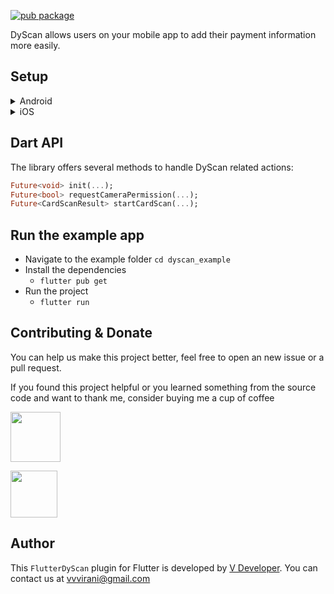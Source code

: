 [![pub package](https://img.shields.io/pub/v/flutter_dyscan.svg)](https://pub.dartlang.org/packages/flutter_dyscan)

DyScan allows users on your mobile app to add their payment information more easily.

## Setup

<details>
<summary>Android</summary>

This plugin requires several changes to be able to work on Android devices. Please make sure you follow all these steps:

1. Use Android 5.0 (API level 21) and above
2. Use Kotlin version 1.5.0 and above

The easiest way to integrate DyScan is by using our Nexus repository, which is covered in this guide.

In the project-level `build.gradle` add the Dyneti Maven repository (credentials provided during integration):

```gradle
allprojects {
    repositories {
        // Other repositories are here
        maven {
            credentials  {
                username = "nexusUsername"
                password = "nexusPassword"
            }
            url "https://nexus.dyneti.com/repository/maven-releases/"
            authentication {
                basic(BasicAuthentication)
            }
        }
    }
}
```

**Camera features support**

By default, DyScan uses `uses-feature` tags in its `AndroidManifest.xml` file to filter out devices that don't support the required camera features. This filtering affects the host app's supported device count in Google Play.
You can override this filtering by adding the below lines into your `AndroidManifest.xml` manifest tag section:

```xml
<manifest xmlns:android="http://schemas.android.com/apk/res/android"
    xmlns:tools="http://schemas.android.com/tools">
    ...
    <uses-permission android:name="android.permission.CAMERA" />

    <uses-feature android:name="android.hardware.camera" android:required="false" tools:replace="required" />
    <uses-feature android:name="android.hardware.camera.autofocus" android:required="false" tools:replace="required" />

    ...
</manifest>
```

</details>

<details>
<summary>iOS</summary>

Compatible with apps targeting iOS 13 or above.

To upgrade your iOS deployment target to `13.0`, you can either do so in Xcode under your Build Settings, or by modifying `IPHONEOS_DEPLOYMENT_TARGET` in your project.pbxproj directly.

You will also need to update in your Podfile:

```ruby
platform :ios, '13.0'
```


1. Add the following to your `Info.plist` file:

```plist
<key>NSCameraUsageDescription</key>
<string>To capture credit card details please grant camera access</string>
```

2. Follow the instructions below corresponding with your DyScan version to access the necessary repositories.

After getting the access token for Dyneti's repo access, open up your `Podfile` and above the target add this line:

```ruby
target 'Runner' do
  use_frameworks!
  use_modular_headers!
    
  # Add this line
  source 'https://dyscan@github.com/dyneti/dyscan-podspec.git'

end
```

Later when asked for a password for user "dyscan", paste the access token that provided by DyScan.

</details>

## Dart API

The library offers several methods to handle DyScan related actions:

```dart
Future<void> init(...);
Future<bool> requestCameraPermission(...);
Future<CardScanResult> startCardScan(...);
```

## Run the example app

- Navigate to the example folder `cd dyscan_example`
- Install the dependencies
  - `flutter pub get`
- Run the project
  - `flutter run`

## Contributing & Donate

You can help us make this project better, feel free to open an new issue or a pull request.

If you found this project helpful or you learned something from the source code and want to thank me, consider buying me a cup of coffee

<a href="https://www.buymeacoffee.com/vvvirani"><img src="https://cdn.buymeacoffee.com/buttons/v2/default-yellow.png" height="80"></a>

<a href="https://www.paypal.com/vvvirani"><img src="https://www.edigitalagency.com.au/wp-content/uploads/new-PayPal-Logo-horizontal-full-color-png.png" height="75"></a>

## Author

This `FlutterDyScan` plugin for Flutter is developed by [V Developer](https://github.com/vvvirani). You can contact us at <vvvirani@gmail.com>
